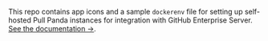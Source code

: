 This repo contains app icons and a sample `dockerenv` file for setting up self-hosted Pull Panda instances for integration with GitHub Enterprise Server. [See the documentation →](https://docs.pullpanda.com/github-enterprise/server).
